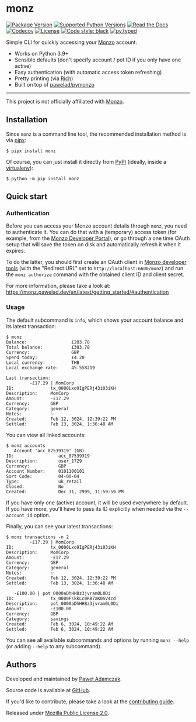 # monz
[![Package Version](https://img.shields.io/pypi/v/monz)][pypi monz]
[![Supported Python Versions](https://img.shields.io/pypi/pyversions/monz)][pypi monz]
[![Read the Docs](https://img.shields.io/readthedocs/monz)][rtfd monz]
[![Codecov](https://img.shields.io/codecov/c/github/pawelad/monz)][codecov monz]
[![License](https://img.shields.io/pypi/l/monz)][license]
[![Code style: black](https://img.shields.io/badge/code%20style-black-000000.svg)][black]
[![py.typed](https://img.shields.io/badge/py-typed-FFD43B)][py.typed]

Simple CLI for quickly accessing your [Monzo] account.

- Works on Python 3.9+
- Sensible defaults (don't specify account / pot ID if you only have one active)
- Easy authentication (with automatic access token refreshing)
- Pretty printing (via [Rich])
- Built on top of [pawelad/pymonzo][github pymonzo]

---

This project is not officially affiliated with [Monzo].

## Installation
Since `monz` is a command line tool, the recommended installation method is via [pipx]:

```console
$ pipx install monz
```

Of course, you can just install it directly from [PyPI] (ideally, inside a
[virtualenv]):

```console
$ python -m pip install monz
```

## Quick start

### Authentication
Before you can access your Monzo account details through `monz`, you need to
authenticate it. You can do that with a (temporary) access token (for example, from
the [Monzo Developer Portal]), or go through a one time OAuth setup that will save
the token on disk and automatically refresh it when it expires.

To do the latter, you should first create an OAuth client in [Monzo developer tools]
(with the "Redirect URL" set to `http://localhost:6600/monz`) and run the
`monz authorize` command with the obtained client ID and client secret.

For more information, please take a look at:
https://monz.pawelad.dev/en/latest/getting_started/#authentication

### Usage
The default subcommand is `info`, which shows your account balance and its
latest transaction:

```console
$ monz
Balance:                 £203.78
Total balance:           £303.78
Currency:                GBP
Spend today:             £4.20
Local currency:          THB
Local exchange rate:     45.558219

Last transaction:
         -£17.29 | MomCorp
ID:              tx_0000Lxo9IgPERj43i03iKH
Description:     MomCorp
Amount:          -£17.29
Currency:        GBP
Category:        general
Notes:           ✨                       
Created:         Feb 12, 3024, 12:39:22 PM
Settled:         Feb 13, 3024, 1:36:48 AM
```

You can view all linked accounts:

```console
$ monz accounts
   Account 'acc_87539319' (GB)   
ID:                 acc_87539319
Description:        user_1729
Currency:           GBP
Account Number:     0101100101   
Sort Code:          04-00-04                   
Type:               uk_retail                  
Closed:             No                         
Created:            Dec 31, 2999, 11:59:59 PM  
```

If you have only one (active) account, it will be used everywhere by default.
If you have more, you'll have to pass its ID explicitly when needed via the
`--account_id` option.

Finally, you can see your latest transactions:

```
$ monz transactions -n 2 
         -£17.29 | MomCorp
ID:              tx_0000Lxo9IgPERj43i03iKH
Description:     MomCorp
Amount:          -£17.29
Currency:        GBP
Category:        general
Notes:           ✨                       
Created:         Feb 12, 3024, 12:39:22 PM
Settled:         Feb 13, 3024, 1:36:48 AM

   -£100.00 | pot_0000aDhHH8z3jvram0L0Di   
ID:              tx_0000FskkLc0KB7aK0SV4cd
Description:     pot_0000aDhHH8z3jvram0L0Di
Amount:          -£100.00
Currency:        GBP
Category:        savings
Created:         Feb 6, 3024, 10:49:22 AM
Settled:         Feb 6, 3024, 10:49:22 AM
```

You can see all available subcommands and options by running `monz --help` (or adding
`--help` to any subcommand).

## Authors
Developed and maintained by [Paweł Adamczak][pawelad].

Source code is available at [GitHub][github monz].

If you'd like to contribute, please take a look at the
[contributing guide].

Released under [Mozilla Public License 2.0][license].


[black]: https://github.com/psf/black
[codecov monz]: https://app.codecov.io/github/pawelad/monz
[contributing guide]: ./CONTRIBUTING.md
[github monz]: https://github.com/pawelad/monz
[github pymonzo]: https://github.com/pawelad/pymonzo
[license]: ./LICENSE
[monzo developer portal]: https://developers.monzo.com/
[monzo developer tools]: https://developers.monzo.com/
[monzo]: https://monzo.com/
[pawelad]: https://pawelad.me/
[pipx]: https://github.com/pypa/pipx
[py.typed]: https://mortifex.xyz/py-typed
[pypi monz]: https://pypi.org/project/monz/
[pypi]: https://pypi.org/
[rich]: https://github.com/Textualize/rich
[rtfd monz]: https://monz.rtfd.io/
[virtualenv]: https://packaging.python.org/en/latest/guides/installing-using-pip-and-virtual-environments/
